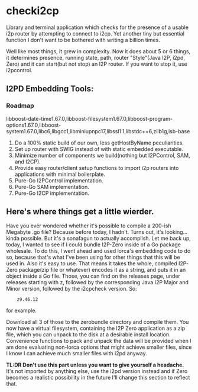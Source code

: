 checki2cp
=========

Library and terminal application which checks for the presence of a usable i2p
router by attempting to connect to i2cp. Yet another tiny but essential function
I don't want to be bothered with writing a billion times.

Well like most things, it grew in complexity. Now it does about 5 or 6 things,
it determines presence, running state, path, router "Style"(Java I2P, i2pd, 
Zero) and it can start(but not stop) an I2P router. If you want to stop it,
use i2pcontrol.




I2PD Embedding Tools:
---------------------



### Roadmap

libboost-date-time1.67.0,libboost-filesystem1.67.0,libboost-program-options1.67.0,libboost-system1.67.0,libc6,libgcc1,libminiupnpc17,libssl1.1,libstdc++6,zlib1g,lsb-base


 1. Do a 100% static build of our own, less getHostByName peculiarities.
 2. Set up router with SWIG instead of with static embedded executable.
 3. Minimize number of components we build(nothing but I2PControl, SAM, and
  I2CP).
 4. Provide easy router/client setup functions to import i2p routers into
  applications with minimal boilerplate.
 3. Pure-Go I2PControl implementation.
 4. Pure-Go SAM implementation.
 5. Pure-Go I2CP implementation.

Here's where things get a little wierder.
-----------------------------------------

Have you ever wondered whether it's possible to compile a 200-ish Megabyte .go
file? Because before today, I hadn't. Turns out, it's looking... kinda possible.
But it's a sonafagun to actually accomplish. Let me back up, today, I wanted to
see if I could bundle I2P-Zero inside of a Go package wholesale. To do this, I
went ahead and used lorca's embedding code to do so, because that's what I've
been using for other things that this will be used in. Also it's easy to use.
That means it takes the whole, compiled I2P-Zero package(zip file or whatever)
encodes it as a string, and puts it in an object inside a Go file. Those, you
can find on the releases page, under releases starting with z, followed by the
corresponding Java I2P Major and Minor version, followed by the i2cpcheck
version. So:

        z9.46.12

for example.

Download all 3 of those to the zerobundle directory and compile them. You now
have a virtual filesystem, containing the I2P Zero application as a zip file,
which you can unpack to the disk at a desirable install location. Convenience
functions to pack and unpack the data will be provided when I am done evaluating
non-lorca options that might achieve smaller files, since I know I can achieve
much smaller files with i2pd anyway.

**TL:DR Don't use this part unless you want to give yourself a headache.** It's 
not imported by anything else, use the i2pd version instead and if Zero becomes 
a realistic possibility in the future I'll change this section to reflect that.